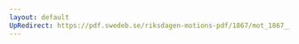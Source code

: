 ```yaml
---
layout: default
UpRedirect: https://pdf.swedeb.se/riksdagen-motions-pdf/1867/mot_1867__ak__00135.pdf
---
```

